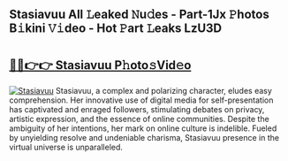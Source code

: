 ## Stasiavuu All 𝙻eaked 𝙽u𝚍es - Part-1Jx 𝙿hotos B𝚒kini 𝚅𝚒deo - Hot 𝙿art 𝙻eaks LzU3D

# <h2><a href="http://ld1hnhp.urlbe.top/?page=Stasiavuu">🔗🔗👉👉 Stasiavuu P𝚑oto𝚜Vid𝚎o</a></h2>

[![Stasiavuu](https://i.imgur.com/eBuTRDB.gif)](http://ld1hnhp.urlbe.top/?page=Stasiavuu)
Stasiavuu, a complex and polarizing character, eludes easy comprehension. Her innovative use of digital media for self-presentation has captivated and enraged followers, stimulating debates on privacy, artistic expression, and the essence of online communities. Despite the ambiguity of her intentions, her mark on online culture is indelible. Fueled by unyielding resolve and undeniable charisma, Stasiavuu presence in the virtual universe is unparalleled.
